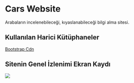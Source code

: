 <h1> Cars Website </h1>

Arabaların incelenebileceği, kıyaslanabileceği bilgi alma sitesi.


<h2> Kullanılan Harici Kütüphaneler </h2>

<a href="https://icons.getbootstrap.com/"> Bootstrap Cdn </a>

<h2> Sitenin Genel İzlenimi Ekran Kaydı </h2>

![](images/screen.gif)